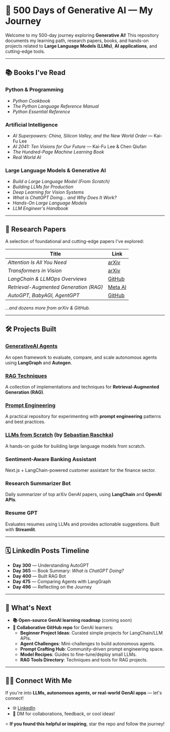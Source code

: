 # 🚀 500 Days of Generative AI — My Journey  

Welcome to my 500-day journey exploring **Generative AI**! This repository documents my learning path, research papers, books, and hands-on projects related to **Large Language Models (LLMs)**, **AI applications**, and cutting-edge tools.  

---

## 📚 **Books I've Read**  

### **Python & Programming**  
- *Python Cookbook*  
- *The Python Language Reference Manual*  
- *Python Essential Reference*  

### **Artificial Intelligence**  
- *AI Superpowers: China, Silicon Valley, and the New World Order* — Kai-Fu Lee  
- *AI 2041: Ten Visions for Our Future* — Kai-Fu Lee & Chen Qiufan  
- *The Hundred-Page Machine Learning Book*  
- *Real World AI*  

### **Large Language Models & Generative AI**  
- *Build a Large Language Model (From Scratch)*  
- *Building LLMs for Production*  
- *Deep Learning for Vision Systems*  
- *What is ChatGPT Doing... and Why Does It Work?*  
- *Hands-On Large Language Models*  
- *LLM Engineer's Handbook*  

---

## 🤠 **Research Papers**  
A selection of foundational and cutting-edge papers I've explored:  

| Title | Link |  
|-------|------|  
| *Attention Is All You Need* | [arXiv](https://arxiv.org/abs/1706.03762) |  
| *Transformers in Vision* | [arXiv](https://arxiv.org/abs/2010.11929) |  
| *LangChain & LLMOps Overviews* | [GitHub](https://github.com/langchain-ai/langchain) |  
| *Retrieval-Augmented Generation (RAG)* | [Meta AI](https://ai.meta.com/blog/retrieval-augmented-generation-streamlining-the-creation-of-intelligent-natural-language-processing-models/) |  
| *AutoGPT, BabyAGI, AgentGPT* | [GitHub](https://github.com/Significant-Gravitas/AutoGPT) |  

*...and dozens more from arXiv & GitHub.*  

---

## 🛠️ **Projects Built**  

### [GenerativeAI Agents](https://github.com/NirDiamant/GenAI_Agents)  
An open framework to evaluate, compare, and scale autonomous agents using **LangGraph** and **Autogen**.  

### [RAG Techniques](https://github.com/NirDiamant/RAG_Techniques)  
A collection of implementations and techniques for **Retrieval-Augmented Generation (RAG)**.  

### [Prompt Engineering](https://github.com/NirDiamant/Prompt_Engineering)  
A practical repository for experimenting with **prompt engineering** patterns and best practices.  

### [LLMs from Scratch](https://github.com/rasbt/LLMs-from-scratch) (by [Sebastian Raschka](https://github.com/rasbt))  
A hands-on guide for building large language models from scratch.  

### **Sentiment-Aware Banking Assistant**  
Next.js + LangChain-powered customer assistant for the finance sector.  

### **Research Summarizer Bot**  
Daily summarizer of top arXiv GenAI papers, using **LangChain** and **OpenAI APIs**.  

### **Resume GPT**  
Evaluates resumes using LLMs and provides actionable suggestions. Built with **Streamlit**.  

---

## 🗓️ **LinkedIn Posts Timeline**  
- **Day 300** — Understanding AutoGPT  
- **Day 365** — Book Summary: *What is ChatGPT Doing?*  
- **Day 400** — Built RAG Bot  
- **Day 475** — Comparing Agents with LangGraph  
- **Day 496** — Reflecting on the Journey  

---

## 🔮 **What's Next**  
- **📚 Open-source GenAI learning roadmap** (coming soon)  
- **🔗 Collaborative GitHub repo** for GenAI learners:  
  - **Beginner Project Ideas**: Curated simple projects for LangChain/LLM APIs.  
  - **Agent Challenges**: Mini-challenges to build autonomous agents.  
  - **Prompt Crafting Hub**: Community-driven prompt engineering space.  
  - **Model Recipes**: Guides to fine-tune/deploy small LLMs.  
  - **RAG Tools Directory**: Techniques and tools for RAG projects.  

---

## 👋🏼 **Connect With Me**  
If you're into **LLMs, autonomous agents, or real-world GenAI apps** — let's connect!  
- 🌐 [LinkedIn](https://linkedin.com/in/yourprofile)  
- 📨 DM for collaborations, feedback, or cool ideas!  

⭐ **If you found this helpful or inspiring**, star the repo and follow the journey! 
